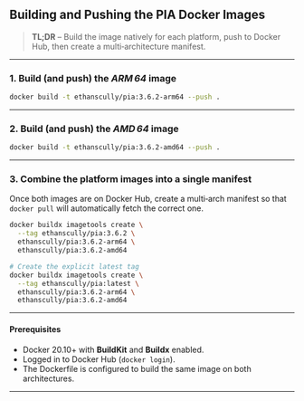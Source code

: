
## Building and Pushing the PIA Docker Images  

> **TL;DR** – Build the image natively for each platform, push to Docker Hub, then create a multi‑architecture manifest.

---

### 1️. Build (and push) the *ARM 64* image

```bash
docker build -t ethanscully/pia:3.6.2-arm64 --push .
```
---

### 2. Build (and push) the *AMD 64* image

```bash
docker build -t ethanscully/pia:3.6.2-amd64 --push .
```
---

### 3. Combine the platform images into a single manifest

Once both images are on Docker Hub, create a multi‑arch manifest so that `docker pull` will automatically fetch the correct one.

```bash
docker buildx imagetools create \
  --tag ethanscully/pia:3.6.2 \
  ethanscully/pia:3.6.2-arm64 \
  ethanscully/pia:3.6.2-amd64

# Create the explicit latest tag
docker buildx imagetools create \
  --tag ethanscully/pia:latest \
  ethanscully/pia:3.6.2-arm64 \
  ethanscully/pia:3.6.2-amd64

```
---

#### Prerequisites

- Docker 20.10+ with **BuildKit** and **Buildx** enabled.  
- Logged in to Docker Hub (`docker login`).  
- The Dockerfile is configured to build the same image on both architectures.

---
